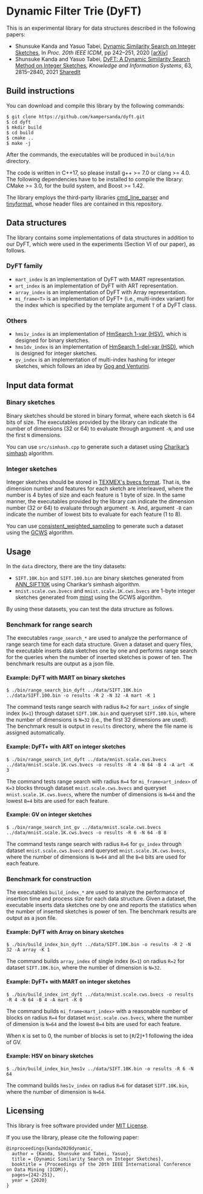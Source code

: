# Dynamic Filter Trie (DyFT)

This is an experimental library for data structures described in the following papers:

- Shunsuke Kanda and Yasuo Tabei, [Dynamic Similarity Search on Integer Sketches](https://ieeexplore.ieee.org/document/9338383/), In *Proc. 20th IEEE ICDM*, pp 242–251, 2020 [[arXiv](https://arxiv.org/abs/2009.11559)]
- Shunsuke Kanda and Yasuo Tabei, [DyFT: A Dynamic Similarity Search Method on Integer Sketches](https://link.springer.com/article/10.1007%2Fs10115-021-01611-2), *Knowledge and Information Systems*, 63, 2815–2840, 2021 [SharedIt](https://rdcu.be/cxu1J)

## Build instructions

You can download and compile this library by the following commands:

```shell
$ git clone https://github.com/kampersanda/dyft.git
$ cd dyft
$ mkdir build
$ cd build
$ cmake ..
$ make -j
```

After the commands, the executables will be produced in `build/bin` directory.

The code is written in C++17, so please install g++ >= 7.0 or clang >= 4.0. The following dependencies have to be installed to compile the library: CMake >= 3.0, for the build system, and Boost >= 1.42.

The library employs the third-party libraries [cmd\_line\_parser](https://github.com/jermp/cmd_line_parser) and [tinyformat](https://github.com/c42f/tinyformat), whose header files are contained in this repository.

## Data structures

The library contains some implementations of data structures in addition to our DyFT, which were used in the experiments (Section VI of our paper), as follows.

### DyFT family

- `mart_index` is an implementation of DyFT with MART representation.
- `art_index` is an implementation of DyFT with ART representation.
- `array_index` is an implementation of DyFT with Array representation.
- `mi_frame<T>` is an implementation of DyFT+ (i.e., multi-index variant) for the index which is specified by the template argument `T` of a DyFT class.

### Others

- `hms1v_index` is an implementation of [HmSearch 1-var (HSV)](https://doi.org/10.1145/2484838.2484842), which is designed for binary sketches.
- `hms1dv_index` is an implementation of [HmSearch 1-del-var (HSD)](https://doi.org/10.1145/2484838.2484842), which is designed for integer sketches.
- `gv_index` is an implementation of multi-index hashing for integer sketches, which follows an idea by [Gog and Venturini](https://doi.org/10.1145/2911451.2911523).

## Input data format

### Binary sketches

Binary sketches should be stored in binary format, where each sketch is 64 bits of size. The executables provided by the library can indicate the number of dimensions (32 or 64) to evaluate through argument `-N`, and use the first `N` dimensions.

You can use `src/simhash.cpp` to generate such a dataset using [Charikar’s simhash](https://doi.org/10.1145/509907.509965) algorithm.

### Integer sketches

Integer sketches should be stored in [TEXMEX's bvecs format](http://corpus-texmex.irisa.fr/). That is, the dimension number and features for each sketch are interleaved, where the number is 4 bytes of size and each feature is 1 byte of size. In the same manner, the executables provided by the library can indicate the dimension number (32 or 64) to evaluate through argument `-N`. And, argument `-B` can indicate the number of lowest bits to evaluate for each feature (1 to 8).

You can use [consistent\_weighted\_sampling](https://github.com/kampersanda/consistent_weighted_sampling) to generate such a dataset using the [GCWS](https://doi.org/10.1145/3097983.3098081) algorithm.

## Usage

In the `data` directory, there are the tiny datasets:

- `SIFT.10K.bin` and `SIFT.100.bin` are binary sketches generated from [ANN\_SIFT10K](http://corpus-texmex.irisa.fr/) using Charikar’s simhash algorithm.
- `mnist.scale.cws.bvecs` and `mnist.scale.1K.cws.bvecs` are 1-byte integer sketches generated from [minst](https://www.csie.ntu.edu.tw/~cjlin/libsvmtools/datasets/multiclass.html#mnist) using the GCWS algorithm.

By using these datasets, you can test the data structure as follows.

### Benchmark for range search

The executables `range_search_*` are used to analyze the performance of range search time for each data structure. Given a dataset and query files, the executable inserts data sketches one by one and performs range search for the queries when the number of inserted sketches is power of ten. The benchmark results are output as a json file.

#### Example: DyFT with MART on binary sketches

```shell
$ ./bin/range_search_bin_dyft ../data/SIFT.10K.bin ../data/SIFT.100.bin -o results -R 2 -N 32 -A mart -K 1
```

The command tests range search with radius `R=2` for `mart_index` of single index (`K=1`) through dataset `SIFT.10K.bin` and queryset `SIFT.100.bin`, where the number of dimensions is `N=32` (i.e., the first 32 dimensions are used). The benchmark result is output in `results` directory, where the file name is assigned automatically.

#### Example: DyFT+ with ART on integer sketches

```shell
$ ./bin/range_search_int_dyft ../data/mnist.scale.cws.bvecs ../data/mnist.scale.1K.cws.bvecs -o results -R 4 -N 64 -B 4 -A art -K 3
```

The command tests range search with radius `R=4` for `mi_frame<art_index>` of `K=3` blocks through dataset `mnist.scale.cws.bvecs` and queryset `mnist.scale.1K.cws.bvecs`, where the number of dimensions is `N=64` and the lowest `B=4` bits are used for each feature.

#### Example: GV on integer sketches

```shell
$ ./bin/range_search_int_gv ../data/mnist.scale.cws.bvecs ../data/mnist.scale.1K.cws.bvecs -o results -R 6 -N 64 -B 8
```

The command tests range search with radius `R=6` for `gv_index` through dataset `mnist.scale.cws.bvecs` and queryset `mnist.scale.1K.cws.bvecs`, where the number of dimensions is `N=64` and all the `B=8` bits are used for each feature.

### Benchmark for construction

The executables `build_index_*` are used to analyze the performance of insertion time and process size for each data structure. Given a dataset, the executable inserts data sketches one by one and reports the statistics when the number of inserted sketches is power of ten. The benchmark results are output as a json file.

#### Example: DyFT with Array on binary sketches

```shell
$ ./bin/build_index_bin_dyft ../data/SIFT.10K.bin -o results -R 2 -N 32 -A array -K 1
```

The command builds `array_index` of single index (`K=1`) on radius `R=2` for dataset `SIFT.10K.bin`, where the number of dimension is `N=32`.

#### Example: DyFT+ with MART on integer sketches

```shell
$ ./bin/build_index_int_dyft ../data/mnist.scale.cws.bvecs -o results -R 4 -N 64 -B 4 -A mart -K 0
```

The command builds `mi_frame<mart_index>` with a reasonable number of blocks on radius `R=4` for dataset `mnist.scale.cws.bvecs`, where the number of dimension is `N=64` and the lowest `B=4` bits are used for each feature.

When `K` is set to 0, the number of blocks is set to ⌊`R`/2⌋+1 following the idea of GV.

#### Example: HSV on binary sketches

```shell
$ ./bin/build_index_bin_hms1v ../data/SIFT.10K.bin -o results -R 6 -N 64
```

The command builds `hms1v_index` on radius `R=6` for dataset `SIFT.10K.bin`, where the number of dimension is `N=64`.

## Licensing

This library is free software provided under [MIT License](https://github.com/kampersanda/dyft/blob/master/LICENSE).

If you use the library, please cite the following paper:

```
@inproceedings{kanda2020dynamic,
  author = {Kanda, Shunsuke and Tabei, Yasuo},
  title = {Dynamic Similarity Search on Integer Sketches},
  booktitle = {Proceedings of the 20th IEEE International Conference on Data Mining (ICDM)},
  pages={242-251},
  year = {2020}
}
```

